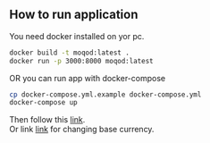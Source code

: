 
## How to run application

You need docker installed on yor pc.
```bash
docker build -t moqod:latest .
docker run -p 3000:8000 moqod:latest
```

OR you can run app with docker-compose

```bash
cp docker-compose.yml.example docker-compose.yml
docker-compose up
```

Then follow this [link](http://127.0.0.1:3000/rates/). \
Or link [link](http://127.0.0.1:3000/rates/RUB) for changing base currency.